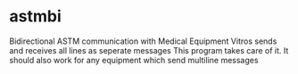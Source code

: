 # astmbi
Bidirectional ASTM communication with Medical Equipment
Vitros sends and receives all lines as seperate messages
This program takes care of it.
It should also work for any equipment which send multiline messages
